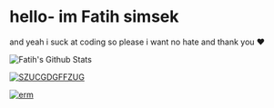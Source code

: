 # hello- im Fatih simsek 

and yeah i suck at coding so please i want no hate and thank you ❤️


![Fatih's Github Stats](https://github-readme-stats.vercel.app/api?username=Fatih5252&show_icons=true&bg_color=Ffc0cb&title_color=8b0000&icon_color9B870c&text_color=00008b&border_color=033500&show=reviews,discussions_started,discussions_answered,prs_merged,prs_merged_percentage&show_owner=true)

[![SZUCGDGFFZUG](https://github-readme-stats.vercel.app/api/top-langs?username=Fatih5252&show_icons=true&theme=dark&title_color=ffffff&text_color=ffffff&locale=en&layout=compact)](https://github.com/anuraghazra/github-readme-stats)

[![erm](https://github-readme-stats.vercel.app/api/pin/?username=Fatih5252&repo=new-games-bot-discord-bot&show_owner=true)](https://github.com/fatih5252/games-bot-discord-bot)
